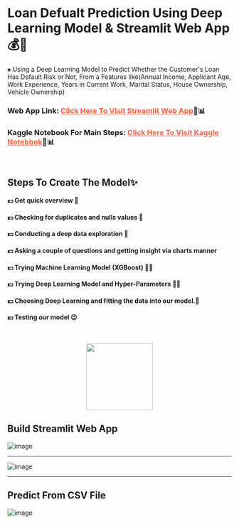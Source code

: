 # Loan Defualt Prediction Using Deep Learning Model & Streamlit Web App 💰🚀

♠ Using a Deep Learning Model to Predict Whether the Customer's Loan Has Default Risk or Not, From a Features like(Annual Income, Applicant Age, Work Experience, Years in Current Work, Marital Status, House Ownership, Vehicle Ownership)

### Web App Link: <a href = "https://loan-default-prediction-ffdzmg628wksvcaey7kwpi.streamlit.app/" style = "color: tomato">Click Here To Visit Streamlit Web App</a>🥰📊

### Kaggle Notebook For Main Steps: <a href = "https://www.kaggle.com/code/muhammadehabmuhammad/heart-failure-prediction-streamlit-app" target="_blank" style = "color: tomato">Click Here To Visit Kaggle Notebbok</a>🥰📊

<br>

## Steps To Create The Model✨
#### 💵 Get quick overview 🤩
#### 💵 Checking for duplicates and nulls values 🧹
#### 💵 Conducting a deep data exploration 🧐
#### 💵 Asking a couple of questions and getting insight via charts manner
#### 💵 Trying Machine Learning Model (XGBoost) 👨‍💻
#### 💵 Trying Deep Learning Model and Hyper-Parameters 👨‍💻
#### 💵 Choosing Deep Learning and fitting the data into our model.🚀
#### 💵 Testing our model 😉

<br>

<p align="center">
<img src = "https://seeklogo.com/images/S/streamlit-logo-1A3B208AE4-seeklogo.com.png" width=150>
</p>

## Build Streamlit Web App
![image](https://github.com/modyehab810/Loan-Default-Prediction/assets/114261123/3827d022-14ed-4451-9c20-b782822ab7b0)

<hr>

![image](https://github.com/modyehab810/Loan-Default-Prediction/assets/114261123/cfc5399f-5262-403d-b134-3470cd69c171)

<hr>

## Predict From CSV File
![image](https://github.com/modyehab810/Loan-Default-Prediction/assets/114261123/0f9dbcd6-6a20-4a84-b90d-7526b941acd3)


